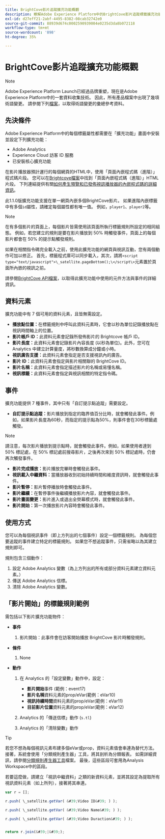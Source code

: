 ```yaml
---
title: BrightCove影片追蹤擴充功能概觀
description: 瞭解Adobe Experience Platform中的BrightCove影片追蹤標籤擴充功能。
exl-id: d27eff21-2abf-4495-8382-08cab32742e0
source-git-commit: 88939d674c0002590939004e0235d3da8b072118
workflow-type: tm+mt
source-wordcount: '898'
ht-degree: 35%

---
```


# BrightCove影片追蹤擴充功能概觀

>[!NOTE]
>
>Adobe Experience Platform Launch已經過品牌重塑，現在是Adobe Experience Platform中的一套資料收集技術。 因此，所有產品檔案中出現了幾項術語變更。 請參閱下列[檔案](../../../term-updates.md)，以取得術語變更的彙總參考資料。

## 先決條件

Adobe Experience Platform中的每個標籤屬性都需要在「擴充功能」畫面中安裝並設定下列擴充功能：

* Adobe Analytics
* Experience Cloud 訪客 ID 服務
* 已安裝核心擴充功能

在影片播放器預計運行的每個網頁的HTML中，使用「頁面內嵌程式碼（進階）」程式碼片段。 您可以在[Brightcove檔案](https://studio.support.brightcove.com/publish/choosing-correct-embed-code.html#inpage)中找到「頁面內嵌程式碼（進階）」HTML片段。 下列連結提供有關[如何產生預覽和已發佈視訊播放器的內嵌程式碼的詳細資訊](https://studio.support.brightcove.com/players/generating-player-embed-code.html)。

此1.1.0版擴充功能支援在單一網頁內嵌多個BrightCove影片。 如果進階內嵌標籤中有多個`id`屬性，請確定每個屬性都有唯一值。 例如，`player1`、`player2`等。

>[!NOTE]
>
>在有多個影片的頁面上，每個影片皆需使用該頁面所執行標籤規則所設定的相同組態。 例如，若您建立的規則是要在影片播放到 50% 時觸發事件，頁面上的每個影片都會在 50% 的提示點觸發規則。

如果在相關指令碼完全載入之前，使用此擴充功能的網頁與視訊互動，您有兩個動作可加以修正。 首先，標籤程式庫可以同步載入，其次，請將`<script type="text/javascript">\_satellite.pageBottom();\</script\>`元素置於頁面所內嵌的視訊之前。

請參閱[BrightCove API檔案](https://docs.brightcove.com/brightcove-player/1.x/Player.html#vjsplayer)，以取得此擴充功能中使用的元件方法與事件的詳細資訊。

## 資料元素

擴充功能中有 7 個可用的資料元素，且皆無需設定。

* **播放點位置：**&#x200B;在標籤規則中呼叫此資料元素時，它會以秒為單位記錄播放點在視訊時間軸上的位置。
* **影片帳戶 ID：**&#x200B;此資料元素會記錄所發佈影片的 Brightcove 帳戶 ID。
* **影片長度：**&#x200B;此資料元素會記錄影片內容長度 (以秒為單位)。此外，您可在 Analytics 中建立計算量度，將秒數換算成分鐘或小時。
* **視訊廣告支援：**&#x200B;此資料元素會指定是否支援視訊內的廣告。
* **影片 ID：**&#x200B;此資料元素會指定與影片相關聯的 BrightCove ID。
* **影片名稱：**&#x200B;此資料元素會指定描述影片的名稱或易懂名稱。
* **視訊標籤：**&#x200B;此資料元素會指定與視訊相關的特定指令碼。

## 事件

擴充功能提供 7 種事件，其中只有「自訂提示點追蹤」需要設定。

* **自訂提示點追蹤：**&#x200B;影片播放到指定的臨界值百分比時，就會觸發此事件。例如，如果影片長度為60秒，而指定的提示點為50%，則事件會在30秒標籤處觸發。

>[!NOTE]
>
>請注意，每次影片播放到提示點時，就會觸發此事件。例如，如果使用者達到 50% 標記處，在 50% 標記處前搜尋影片，之後再次來到 50% 標記處時，仍會再次觸發事件。

* **影片完成播放：**&#x200B;影片播放完畢時會觸發此事件。
* **視訊載入中繼資料：**&#x200B;當播放器收到初始持續時間和維度資訊時，就會觸發此事件。
* **影片暫停：**&#x200B;影片暫停播放時會觸發此事件。
* **影片繼續：**&#x200B;在暫停事件後繼續播放影片內容，就會觸發此事件。
* **影片畫面變更：**&#x200B;影片進入或退出全熒幕模式時，就會觸發此事件。
* **影片開始：**&#x200B;第一次播放影片內容時會觸發此事件。

## 使用方式

您可以為每個視訊事件（即上方列出的七個事件）設定一個標籤規則。 為每個您要追蹤的事件建立特定的標籤規則。 如果您不想追蹤事件，只需省略以為其建立規則即可。

規則包含三個動作：

1. 設定 Adobe Analytics 變數（為上方列出的所有或部分資料元素建立資料元素。）
1. 傳送 Adobe Analytics 信標。
1. 清除 Adobe Analytics 變數。

## 「影片開始」的標籤規則範例

需包括以下影片擴充功能物件：

* **事件**

   1. 影片開始：此事件會在訪客開始播放 BrightCove 影片時觸發規則。

* **條件**

   1. None

* **動作**

   1. 在 Analytics 的「設定變數」動作中，設定：

      * **影片開始**&#x200B;事件 (範例：event17)
      * **影片名稱**&#x200B;資料元素的prop/eVar(範例：eVar10)
      * **視訊持續時間**&#x200B;資料元素的prop/eVar(範例：eVar11)
      * **目前影片位置**&#x200B;資料元素的prop/eVar(範例：eVar12)

   1. Analytics 的「傳送信標」動作 (`s.tl`)
   1. Analytics 的「清除變數」動作

>[!TIP]
>
>若您不想為每個視訊元素布建多個eVar或prop，資料元素值會串連為替代方法。 接著，系統會使用「分類規則產生器」工具，將其剖析為分類報表。 如需詳細資訊，請參閱[分類規則產生器工具](https://experienceleague.adobe.com/docs/analytics/components/classifications/classifications-rulebuilder/classification-rule-builder.html)檔案。 最後，這些區段可套用為Analysis Workspace中的區段。
>
>若要這麼做，請建立「視訊中繼資料」之類的新資料元素，並將其設定為提取所有視訊資料元素（如上所列），接著將其串連。

```javascript
var r = [];

r.push( \_satellite.getVar( &#39;Video ID&#39; ) );

r.push( \_satellite.getVar( &#39;Video Name&#39; ) );

r.push( \_satellite.getVar( &#39;Video Duraction&#39; ) );


return r.join(&#39;|&#39;);
```

